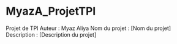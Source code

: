 # MyazA_ProjetTPI
Projet de TPI
Auteur : Myaz Aliya
Nom du projet : [Nom du projet]
Description : [Description du projet]

